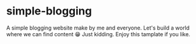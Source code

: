 # simple-blogging
A simple blogging website make by me and everyone.
Let's build a world where we can find content 😁
Just kidding. Enjoy this tamplate if you like.